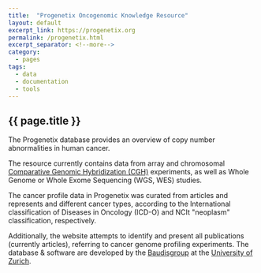 ```yaml
---
title:  "Progenetix Oncogenomic Knowledge Resource"
layout: default
excerpt_link: https://progenetix.org
permalink: /progenetix.html
excerpt_separator: <!--more-->
category:
  - pages
tags:
  - data
  - documentation
  - tools
---
```


## {{ page.title }}


The Progenetix database provides an overview of copy number
abnormalities in human cancer.

<!--more-->

The resource currently contains data from <b><span id="progenetix__biosamples__count"> </span></b> array and chromosomal [Comparative Genomic Hybridization (CGH)](http://en.wikipedia.org/wiki/Comparative_genomic_hybridization) experiments, as well as Whole Genome or Whole Exome Sequencing (WGS, WES) studies.

The cancer profile data in  Progenetix was curated from <b><span id="progenetix__biosamples__distincts_count_pubmed"> </span> </b> articles and represents <b><span id="progenetix__biosamples__distincts_count_icdom"> </span> </b> and  <b><span id="progenetix__biosamples__distincts_count_ncit"> </span> </b> different cancer types, according to the International classification of Diseases in Oncology (ICD-O) and NCIt "neoplasm" classification, respectively.


Additionally, the website attempts to identify and present all publications (currently <b><span id="progenetix__publications__count"> </span></b> articles), referring to cancer genome
profiling experiments.
The database &amp; software are developed by the [Baudisgroup](http://info.baudisgroup.org) at the [University of Zurich](http://www.uzh.ch).

<div id="histosvg"> </div>

<div id="histolegend" style="text-align: center; font-size: 0.9em;"> </div>

<script type="text/javascript">

	$.getJSON( "/cgi-bin/dbstats.cgi?db=progenetix", function( data ) {

		$('#progenetix__biosamples__count').html( data.progenetix__publications.count );
		$('#progenetix__biosamples__distincts_count_pubmed').html( data.progenetix__biosamples.distincts_count_pubmed );
		$('#progenetix__biosamples__distincts_count_ncit').html( data.progenetix__biosamples.distincts_count_ncit );
		$('#progenetix__biosamples__distincts_count_icdom').html( data.progenetix__biosamples.distincts_count_icdom );
		$('#progenetix__publications__count').html( data.progenetix__publications.count );

	}, 'json');

	var examples 	= [
		"filters=NCIT:C4349",
		"filters=NCIT:C4017",
		"filters=icdom-85003",
		"filters=icdot-C50.9",
		"filters=PMID:22824167"
	];
	var randEx 		= examples[Math.floor(Math.random()*examples.length)]

	var width	=	$("section").width();
	var query = "/cgi-bin/pgx_subsethistogram.cgi/?"+randEx+"&datasetIds=progenetix"+"&-size_plotimage_w_px="+width;
	$("#histosvg").load(query);

	$('#histolegend').html( "Frequency of genomic copy number aberrations in an example subset ("+randEx.replace("filters=", "")+")." );


</script>
